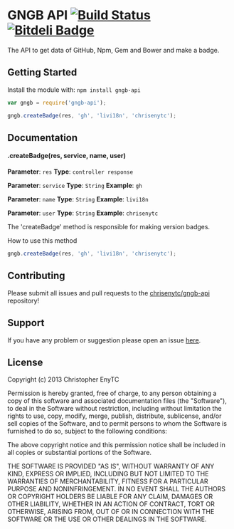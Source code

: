 # GNGB API [![Build Status](https://secure.travis-ci.org/chrienytc/gngb-api.png?branch=master)](http://travis-ci.org/chrienytc/gngb-api) [![Bitdeli Badge](https://d2weczhvl823v0.cloudfront.net/chrisenytc/gngb-api/trend.png)](https://bitdeli.com/free "Bitdeli Badge")

The API to get data of GitHub, Npm, Gem and Bower and make a badge.

## Getting Started
Install the module with: `npm install gngb-api`

```javascript
var gngb = require('gngb-api');

gngb.createBadge(res, 'gh', 'livi18n', 'chrisenytc');
```

## Documentation

#### .createBadge(res, service, name, user)

**Parameter**: `res`
**Type**: `controller response`

**Parameter**: `service`
**Type**: `String`
**Example**: `gh`

**Parameter**: `name`
**Type**: `String`
**Example**: `livi18n`

**Parameter**: `user`
**Type**: `String`
**Example**: `chrisenytc`

The 'createBadge' method is responsible for making version badges.

How to use this method

```javascript
gngb.createBadge(res, 'gh', 'livi18n', 'chrisenytc');
```

## Contributing

Please submit all issues and pull requests to the [chrisenytc/gngb-api](http://github.com/chrisenytc/gngb-api) repository!

## Support
If you have any problem or suggestion please open an issue [here](https://github.com/chrisenytc/gngb-api/issues).

## License
Copyright (c) 2013 Christopher EnyTC

Permission is hereby granted, free of charge, to any person
obtaining a copy of this software and associated documentation
files (the "Software"), to deal in the Software without
restriction, including without limitation the rights to use,
copy, modify, merge, publish, distribute, sublicense, and/or sell
copies of the Software, and to permit persons to whom the
Software is furnished to do so, subject to the following
conditions:

The above copyright notice and this permission notice shall be
included in all copies or substantial portions of the Software.

THE SOFTWARE IS PROVIDED "AS IS", WITHOUT WARRANTY OF ANY KIND,
EXPRESS OR IMPLIED, INCLUDING BUT NOT LIMITED TO THE WARRANTIES
OF MERCHANTABILITY, FITNESS FOR A PARTICULAR PURPOSE AND
NONINFRINGEMENT. IN NO EVENT SHALL THE AUTHORS OR COPYRIGHT
HOLDERS BE LIABLE FOR ANY CLAIM, DAMAGES OR OTHER LIABILITY,
WHETHER IN AN ACTION OF CONTRACT, TORT OR OTHERWISE, ARISING
FROM, OUT OF OR IN CONNECTION WITH THE SOFTWARE OR THE USE OR
OTHER DEALINGS IN THE SOFTWARE.
